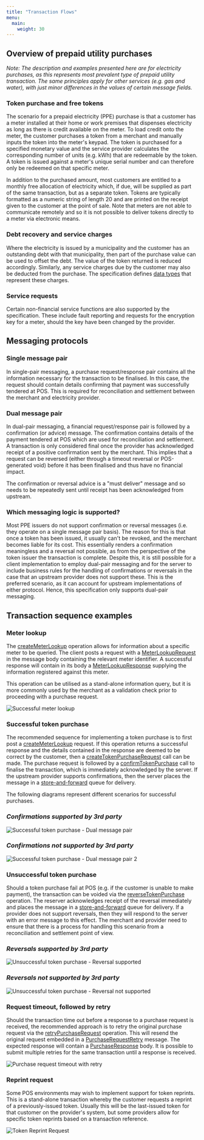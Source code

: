 ```yaml
---
title: "Transaction Flows"
menu:
  main:
    weight: 30
---
```


## Overview of prepaid utility purchases
_Note: The description and examples presented here are for electricity purchases, as this represents most prevalent type of prepaid utility transaction. The same principles apply for other services (e.g. gas and water), with just minor differences in the values of certain message fields._

### Token purchase and free tokens
The scenario for a prepaid electricity (PPE) purchase is that a customer has a meter installed at their home or work premises that dispenses electricity as long as there is credit available on the meter. To load credit onto the meter, the customer purchases a token from a merchant and manually inputs the token into the meter's keypad. The token is purchased for a specified monetary value and the service provider calculates the corresponding number of units (e.g. kWh) that are redeemable by the token. A token is issued against a meter's unique serial number and can therefore only be redeemed on that specific meter.

In addition to the purchased amount, most customers are entitled to a monthly free allocation of electricity which, if due, will be supplied as part of the same transaction, but as a separate token. Tokens are typically formatted as a numeric string of length 20 and are printed on the receipt given to the customer at the point of sale. Note that meters are not able to communicate remotely and so it is not possible to deliver tokens directly to a meter via electronic means.

### Debt recovery and service charges
Where the electricity is issued by a municipality and the customer has an outstanding debt with that municipality, then part of the purchase value can be used to offset the debt. The value of the token returned is reduced accordingly. Similarly, any service charges due by the customer may also be deducted from the purchase. The specification defines [data types](/specification/definitions) that represent these charges.

### Service requests
Certain non-financial service functions are also supported by the specification. These include fault reporting and requests for the encryption key for a meter, should the key have been changed by the provider.

## Messaging protocols
### Single message pair
In single-pair messaging, a purchase request/response pair contains all the information necessary for the transaction to be finalised. In this case, the request should contain details confirming that payment was successfully tendered at POS. This is required for reconciliation and settlement between the merchant and electricity provider.

### Dual message pair
In dual-pair messaging, a financial request/response pair is followed by a confirmation (or advice) message. The confirmation contains details of the payment tendered at POS which are used for reconciliation and settlement. A transaction is only considered final once the provider has acknowledged receipt of a positive confirmation sent by the merchant. This implies that a request can be reversed (either through a timeout reversal or POS-generated void) before it has been finalised and thus have no financial impact.

The confirmation or reversal advice is a "must deliver" message and so needs to be repeatedly sent until receipt has been acknowledged from upstream.

### Which messaging logic is supported?
Most PPE issuers do not support confirmation or reversal messages (i.e. they operate on a single message pair basis). The reason for this is that once a token has been issued, it usually can't be revoked, and the merchant becomes liable for its cost. This essentially renders a confirmation meaningless and a reversal not possible, as from the perspective of the token issuer the transaction is complete. Despite this, it is still possible for a client implementation to employ dual-pair messaging and for the server to include business rules for the handling of confirmations or reversals in the case that an upstream provider does not support these. This is the preferred scenario, as it can account for upstream implementations of either protocol. Hence, this specification only supports dual-pair messaging.

## Transaction sequence examples
### Meter lookup
The [createMeterLookup](/specification/operations/#createmeterlookup) operation allows for information about a specific meter to be queried. The client posts a request with a [MeterLookupRequest](/specification/definitions/#meterlookuprequest) in the message body containing the relevant meter identifier. A successful response will contain in its body a [MeterLookupResponse](/specification/definitions/#meterlookupresponse) supplying the information registered against this meter.

This operation can be utilised as a stand-alone information query, but it is more commonly used by the merchant as a validation check prior to proceeding with a purchase request.

![Successful meter lookup](/images/sequence-meter-lookup.png "Successful meter lookup")

### Successful token purchase
The recommended sequence for implementing a token purchase is to first post a [createMeterLookup](/specification/operations/#createmeterlookup) request. If this operation returns a successful response and the details contained in the response are deemed to be correct by the customer, then a [createTokenPurchaseRequest](/specification/operations/#createtokenpurchaserequest) call can be made. The purchase request is followed by a [confirmTokenPurchase](/specification/operations/#confirmtokenpurchase) call to finalise the transaction, which is immediately acknowledged by the server. If the upstream provider supports confirmations, then the server places the message in a [store-and-forward](/advanced-topics/#store-and-forward) queue for delivery.

The following diagrams represent different scenarios for successful purchases.

### _Confirmations supported by 3rd party_

![Successful token purchase - Dual message pair](/images/sequence_successful-purchase-dual.png "Successful token purchase - Dual message pair")

### _Confirmations not supported by 3rd party_

![Successful token purchase - Dual message pair 2](/images/sequence_successful-purchase-dual-2.png "Successful token purchase - Dual message pair 2")

### Unsuccessful token purchase
Should a token purchase fail at POS (e.g. if the customer is unable to make payment), the transaction can be voided via the [reverseTokenPurchase](/specification/operations/#reversetokenpurchase) operation. The reserver acknowledges receipt of the reversal immediately and places the message in a [store-and-forward](/advanced-topics/#store-and-forward) queue for delivery. If a provider does not support reversals, then they will respond to the server with an error message to this effect. The merchant and provider need to ensure that there is a process for handling this scenario from a reconciliation and settlement point of view.

### _Reversals supported by 3rd party_

![Unsuccessful token purchase - Reversal supported](/images/sequence_unsuccessful-purchase-reversal-supported.png "Unsuccessful token purchase - Reversal supported")

### _Reversals not supported by 3rd party_

![Unsuccessful token purchase - Reversal not supported](/images/sequence_unsuccessful-purchase-reversal-not-supported.png "Unsuccessful token purchase - Reversal not supported")

### Request timeout, followed by retry
Should the transaction time out before a response to a purchase request is received, the recommended approach is to retry the original purchase request via the [retryPurchaseRequest](/specification/operations/#retrypurchaserequest) operation. This will resend the original request embedded in a [PurchaseRequestRetry](/specification/definitions/#purchaserequestretry) message. The expected response will contain a [PurchaseResponse](/specification/definitions/#purchaseresponse) body. It is possible to submit multiple retries for the same transaction until a response is received.

![Purchase request timeout with retry](/images/sequence_purchase-timeout-retry.png "Purchase request timeout with retry")

### Reprint request
Some POS environments may wish to implement support for token reprints. This is a stand-alone transaction whereby the customer requests a reprint of a previously-issued token. Usually this will be the last-issued token for that customer on the provider's system, but some providers allow for specific token reprints based on a transaction reference.

![Token Reprint Request](/images/sequence_reprint-request.png "Token Reprint Request")
